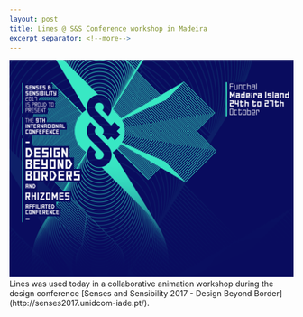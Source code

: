 ```yaml
---
layout: post
title: Lines @ S&S Conference workshop in Madeira
excerpt_separator: <!--more-->
---
```


<img class="postThumbnail" src="images/2017-10-24-s-and-s-2017-frontpage.png" alt="S&S 2017 logo">
Lines was used today in a collaborative animation workshop during the design conference [Senses and Sensibility 2017 - Design Beyond Border](http://senses2017.unidcom-iade.pt/).

<!--more-->
